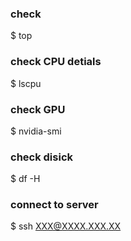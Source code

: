 

### check 
$ top

### check CPU detials
$ lscpu

### check GPU
$ nvidia-smi

### check disick
$ df -H

### connect to server 
$ ssh XXX@XXXX.XXX.XX



